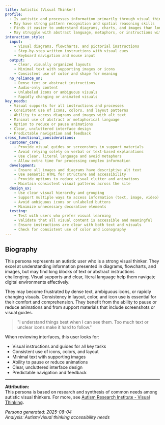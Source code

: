 ```yaml
---
title: Autistic (Visual Thinker)
profile:
  - Is autistic and processes information primarily through visual thinking and imagery
  - May have strong pattern recognition and spatial reasoning skills
  - Finds it easier to understand diagrams, charts, and images than long blocks of text
  - May struggle with abstract language, metaphors, or instructions without visual support
interaction_style:
  input:
    - Visual diagrams, flowcharts, and pictorial instructions
    - Step-by-step written instructions with visual cues
    - Keyboard navigation and mouse input
  output:
    - Clear, visually organized layouts
    - Minimal text with supporting images or icons
    - Consistent use of color and shape for meaning
  no_reliance_on:
    - Dense text or abstract instructions
    - Audio-only content
    - Unlabeled icons or ambiguous visuals
    - Rapidly changing or animated visuals
key_needs:
  - Visual supports for all instructions and processes
  - Consistent use of icons, colors, and layout patterns
  - Ability to access diagrams and images with alt text
  - Minimal use of abstract or metaphorical language
  - Option to reduce or pause animations
  - Clear, uncluttered interface design
  - Predictable navigation and feedback
cross_functional_considerations:
  customer_care:
    - Provide visual guides or screenshots in support materials
    - Avoid relying solely on verbal or text-based explanations
    - Use clear, literal language and avoid metaphors
    - Allow extra time for processing complex information
  development:
    - Ensure all images and diagrams have descriptive alt text
    - Use semantic HTML for structure and accessibility
    - Provide options to reduce visual clutter and animations
    - Maintain consistent visual patterns across the site
  design_ux:
    - Use clear visual hierarchy and grouping
    - Support multiple ways to access information (text, image, video)
    - Avoid ambiguous icons or unlabeled buttons
    - Minimize unnecessary decorative elements
  testing:
    - Test with users who prefer visual learning
    - Validate that all visual content is accessible and meaningful
    - Ensure instructions are clear with both text and visuals
    - Check for consistent use of color and iconography
---
```


## Biography

This persona represents an autistic user who is a strong visual thinker. They excel at understanding information presented in diagrams, flowcharts, and images, but may find long blocks of text or abstract instructions challenging. Visual supports and clear, literal language help them navigate digital environments effectively.

They may become frustrated by dense text, ambiguous icons, or rapidly changing visuals. Consistency in layout, color, and icon use is essential for their comfort and comprehension. They benefit from the ability to pause or reduce animations and from support materials that include screenshots or visual guides.

> "I understand things best when I can see them. Too much text or unclear icons make it hard to follow."

When reviewing interfaces, this user looks for:
- Visual instructions and guides for all key tasks
- Consistent use of icons, colors, and layout
- Minimal text with supporting images
- Ability to pause or reduce animations
- Clear, uncluttered interface design
- Predictable navigation and feedback

---

**Attribution:**  
This persona is based on research and synthesis of common needs among autistic visual thinkers. For more, see [Autism Research Institute - Visual Thinking](https://www.autism.org/visual-thinking/).

*Persona generated: 2025-08-04*  
*Analysis: Autism/visual thinking accessibility needs*

